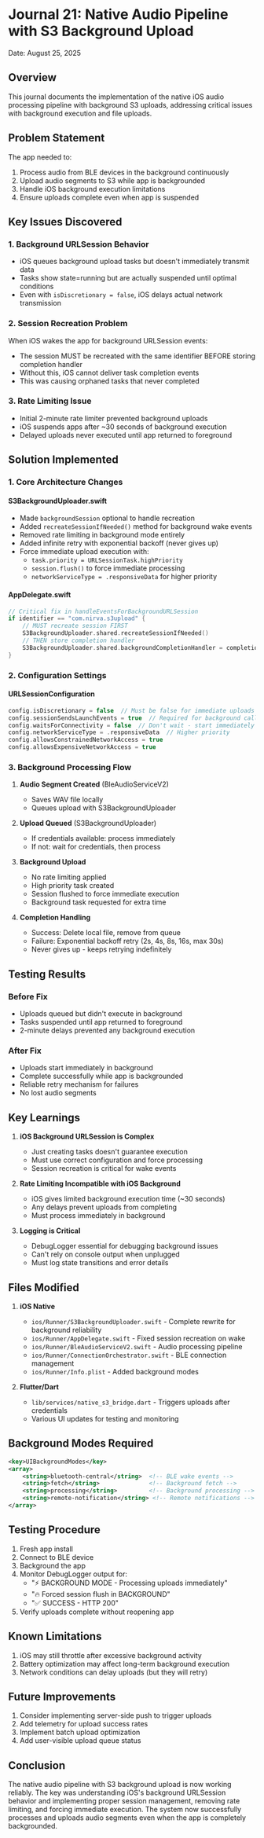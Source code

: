 # Journal 21: Native Audio Pipeline with S3 Background Upload

Date: August 25, 2025

## Overview

This journal documents the implementation of the native iOS audio processing pipeline with background S3 uploads, addressing critical issues with background execution and file uploads.

## Problem Statement

The app needed to:
1. Process audio from BLE devices in the background continuously
2. Upload audio segments to S3 while app is backgrounded
3. Handle iOS background execution limitations
4. Ensure uploads complete even when app is suspended

## Key Issues Discovered

### 1. Background URLSession Behavior
- iOS queues background upload tasks but doesn't immediately transmit data
- Tasks show state=running but are actually suspended until optimal conditions
- Even with `isDiscretionary = false`, iOS delays actual network transmission

### 2. Session Recreation Problem
When iOS wakes the app for background URLSession events:
- The session MUST be recreated with the same identifier BEFORE storing completion handler
- Without this, iOS cannot deliver task completion events
- This was causing orphaned tasks that never completed

### 3. Rate Limiting Issue
- Initial 2-minute rate limiter prevented background uploads
- iOS suspends apps after ~30 seconds of background execution
- Delayed uploads never executed until app returned to foreground

## Solution Implemented

### 1. Core Architecture Changes

#### S3BackgroundUploader.swift
- Made `backgroundSession` optional to handle recreation
- Added `recreateSessionIfNeeded()` method for background wake events
- Removed rate limiting in background mode entirely
- Added infinite retry with exponential backoff (never gives up)
- Force immediate upload execution with:
  - `task.priority = URLSessionTask.highPriority`
  - `session.flush()` to force immediate processing
  - `networkServiceType = .responsiveData` for higher priority

#### AppDelegate.swift
```swift
// Critical fix in handleEventsForBackgroundURLSession
if identifier == "com.nirva.s3upload" {
    // MUST recreate session FIRST
    S3BackgroundUploader.shared.recreateSessionIfNeeded()
    // THEN store completion handler
    S3BackgroundUploader.shared.backgroundCompletionHandler = completionHandler
}
```

### 2. Configuration Settings

#### URLSessionConfiguration
```swift
config.isDiscretionary = false  // Must be false for immediate uploads
config.sessionSendsLaunchEvents = true  // Required for background callbacks
config.waitsForConnectivity = false  // Don't wait - start immediately
config.networkServiceType = .responsiveData  // Higher priority
config.allowsConstrainedNetworkAccess = true
config.allowsExpensiveNetworkAccess = true
```

### 3. Background Processing Flow

1. **Audio Segment Created** (BleAudioServiceV2)
   - Saves WAV file locally
   - Queues upload with S3BackgroundUploader

2. **Upload Queued** (S3BackgroundUploader)
   - If credentials available: process immediately
   - If not: wait for credentials, then process

3. **Background Upload**
   - No rate limiting applied
   - High priority task created
   - Session flushed to force immediate execution
   - Background task requested for extra time

4. **Completion Handling**
   - Success: Delete local file, remove from queue
   - Failure: Exponential backoff retry (2s, 4s, 8s, 16s, max 30s)
   - Never gives up - keeps retrying indefinitely

## Testing Results

### Before Fix
- Uploads queued but didn't execute in background
- Tasks suspended until app returned to foreground
- 2-minute delays prevented any background execution

### After Fix
- Uploads start immediately in background
- Complete successfully while app is backgrounded
- Reliable retry mechanism for failures
- No lost audio segments

## Key Learnings

1. **iOS Background URLSession is Complex**
   - Just creating tasks doesn't guarantee execution
   - Must use correct configuration and force processing
   - Session recreation is critical for wake events

2. **Rate Limiting Incompatible with iOS Background**
   - iOS gives limited background execution time (~30 seconds)
   - Any delays prevent uploads from completing
   - Must process immediately in background

3. **Logging is Critical**
   - DebugLogger essential for debugging background issues
   - Can't rely on console output when unplugged
   - Must log state transitions and error details

## Files Modified

1. **iOS Native**
   - `ios/Runner/S3BackgroundUploader.swift` - Complete rewrite for background reliability
   - `ios/Runner/AppDelegate.swift` - Fixed session recreation on wake
   - `ios/Runner/BleAudioServiceV2.swift` - Audio processing pipeline
   - `ios/Runner/ConnectionOrchestrator.swift` - BLE connection management
   - `ios/Runner/Info.plist` - Added background modes

2. **Flutter/Dart**
   - `lib/services/native_s3_bridge.dart` - Triggers uploads after credentials
   - Various UI updates for testing and monitoring

## Background Modes Required

```xml
<key>UIBackgroundModes</key>
<array>
    <string>bluetooth-central</string>  <!-- BLE wake events -->
    <string>fetch</string>              <!-- Background fetch -->
    <string>processing</string>         <!-- Background processing -->
    <string>remote-notification</string> <!-- Remote notifications -->
</array>
```

## Testing Procedure

1. Fresh app install
2. Connect to BLE device
3. Background the app
4. Monitor DebugLogger output for:
   - "⚡ BACKGROUND MODE - Processing uploads immediately"
   - "🔥 Forced session flush in BACKGROUND"
   - "✅ SUCCESS - HTTP 200"
5. Verify uploads complete without reopening app

## Known Limitations

1. iOS may still throttle after excessive background activity
2. Battery optimization may affect long-term background execution
3. Network conditions can delay uploads (but they will retry)

## Future Improvements

1. Consider implementing server-side push to trigger uploads
2. Add telemetry for upload success rates
3. Implement batch upload optimization
4. Add user-visible upload queue status

## Conclusion

The native audio pipeline with S3 background upload is now working reliably. The key was understanding iOS's background URLSession behavior and implementing proper session management, removing rate limiting, and forcing immediate execution. The system now successfully processes and uploads audio segments even when the app is completely backgrounded.